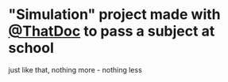 # "Simulation" project made with [@ThatDoc](https://github.com/ThatDoc) to pass a subject at school
just like that, nothing more - nothing less
